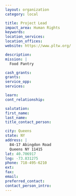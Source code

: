```yaml
---
layout: organization
category: local

title: Project Lead
impact_area: Human Rights
keywords: 
location_services: 
location_offices: 
website: https://www.pltw.org/

description: 
mission: |
  Food Pantry

cash_grants: 
grants: 
service_opp: 
services: 

learn: 
cont_relationship: 

salutation: 
first_name: 
last_name: 
title_contact_person: 

city: Queens
state: NY
address: |
  84-17 Abingdon Road     
  Queens NY 11415
lat: 40.706917
lng: -73.831275
phone: 718-495-6210
ext: 
fax: 
email: 
preferred_contact: 
contact_person_intro: 
---
```

